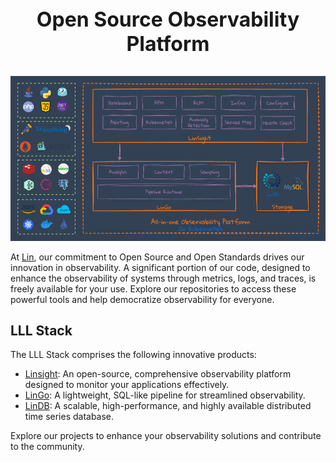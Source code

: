 <p align="center" style="font-size:32px;font-weight:700">Open Source Observability Platform</p>

![LLL Stack](../img/lll-stack.png)

At [Lin](https://lindb.io), our commitment to Open Source and Open Standards drives our innovation in observability. 
A significant portion of our code, designed to enhance the observability of systems through metrics, logs, and traces, is freely available for your use.
Explore our repositories to access these powerful tools and help democratize observability for everyone.

## LLL Stack
The LLL Stack comprises the following innovative products:

* [Linsight](https://github.com/lindb/linsight): An open-source, comprehensive observability platform designed to monitor your applications effectively.
* [LinGo](https://github.com/lindb/lingo): A lightweight, SQL-like pipeline for streamlined observability.
* [LinDB](https://github.com/lindb/lindb): A scalable, high-performance, and highly available distributed time series database.

Explore our projects to enhance your observability solutions and contribute to the community.
